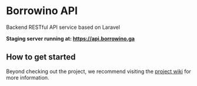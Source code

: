 # Borrowino API

Backend RESTful API service based on Laravel

**Staging server running at: https://api.borrowino.ga**

## How to get started
Beyond checking out the project, we recommend visiting the [project wiki](https://github.com/nikolaynikolaevn/Borrowino-API/wiki) for more information.
